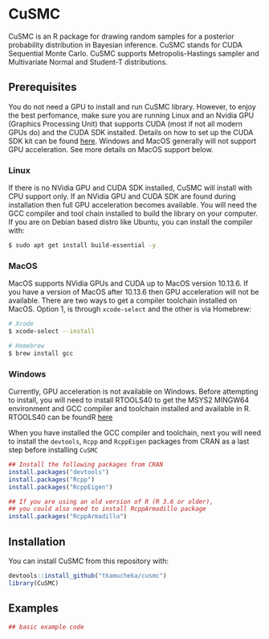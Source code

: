
<!-- README.md is generated from README.Rmd. Please edit that file -->

# CuSMC

<!-- badges: start -->
<!-- badges: end -->

CuSMC is an R package for drawing random samples for a posterior
probability distribution in Bayesian inference. CuSMC stands for CUDA
Sequential Monte Carlo. CuSMC supports Metropolis-Hastings sampler and
Multivariate Normal and Student-T distributions.

## Prerequisites

You do not need a GPU to install and run CuSMC library. However, to
enjoy the best perfomance, make sure you are running Linux and an Nvidia
GPU (Graphics Processing Unit) that supports CUDA (most if not all
modern GPUs do) and the CUDA SDK installed. Details on how to set up the
CUDA SDK kit can be found
[here](https://docs.nvidia.com/cuda/cuda-installation-guide-microsoft-windows/index.html#installing-cuda-development-tools).
Windows and MacOS generally will not support GPU acceleration. See more
details on MacOS support below.

### Linux

If there is no NVidia GPU and CUDA SDK installed, CuSMC will install
with CPU support only. If an NVidia GPU and CUDA SDK are found during
installation then full GPU acceleration becomes available. You will need
the GCC compiler and tool chain installed to build the library on your
computer. If you are on Debian based distro like Ubuntu, you can install
the compiler with:

``` sh
$ sudo apt get install build-essential -y
```

### MacOS

MacOS supports NVidia GPUs and CUDA up to MacOS version 10.13.6. If you
have a version of MacOS after 10.13.6 then GPU acceleration will not be
available. There are two ways to get a compiler toolchain installed on
MacOS. Option 1, is through `xcode-select` and the other is via
Homebrew:

``` sh
# Xcode
$ xcode-select --install

# Homebrew
$ brew install gcc
```

### Windows

Currently, GPU acceleration is not available on Windows. Before
attempting to install, you will need to install RTOOLS40 to get the
MSYS2 MINGW64 environment and GCC compiler and toolchain installed and
available in R. RTOOLS40 can be foundR
[here](https://cran.r-project.org/bin/windows/Rtools/)

When you have installed the GCC compiler and toolchain, next you will
need to install the `devtools`, `Rcpp` and `RcppEigen` packages from CRAN as a last
step before installing `CuSMC`

``` r
## Install the following packages from CRAN
install.packages("devtools")
install.packages("Rcpp")
install.packages("RcppEigen")

## If you are using an old version of R (R 3.6 or older),
## you could also need to install RcppArmadillo package
install.packages("RcppArmadillo")
```

## Installation

You can install CuSMC from this repository with:

``` r
devtools::install_github("tkamucheka/cusmc")
library(CuSMC)
```

## Examples

``` r
## basic example code
```
